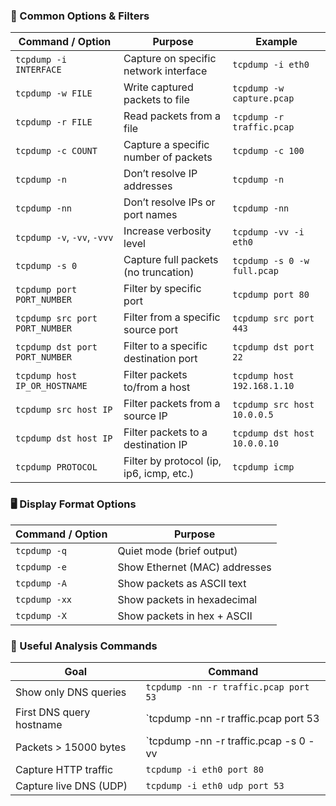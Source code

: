 ### 🎯 Common Options & Filters

| Command / Option                  | Purpose                                                 | Example                     |
|----------------------------------|---------------------------------------------------------|-----------------------------|
| `tcpdump -i INTERFACE`           | Capture on specific network interface                   | `tcpdump -i eth0`           |
| `tcpdump -w FILE`                | Write captured packets to file                          | `tcpdump -w capture.pcap`   |
| `tcpdump -r FILE`                | Read packets from a file                                | `tcpdump -r traffic.pcap`   |
| `tcpdump -c COUNT`               | Capture a specific number of packets                    | `tcpdump -c 100`            |
| `tcpdump -n`                     | Don’t resolve IP addresses                              | `tcpdump -n`                |
| `tcpdump -nn`                    | Don’t resolve IPs or port names                         | `tcpdump -nn`               |
| `tcpdump -v`, `-vv`, `-vvv`      | Increase verbosity level                                | `tcpdump -vv -i eth0`       |
| `tcpdump -s 0`                   | Capture full packets (no truncation)                    | `tcpdump -s 0 -w full.pcap` |
| `tcpdump port PORT_NUMBER`      | Filter by specific port                                 | `tcpdump port 80`           |
| `tcpdump src port PORT_NUMBER`  | Filter from a specific source port                      | `tcpdump src port 443`      |
| `tcpdump dst port PORT_NUMBER`  | Filter to a specific destination port                   | `tcpdump dst port 22`       |
| `tcpdump host IP_OR_HOSTNAME`   | Filter packets to/from a host                           | `tcpdump host 192.168.1.10` |
| `tcpdump src host IP`           | Filter packets from a source IP                         | `tcpdump src host 10.0.0.5` |
| `tcpdump dst host IP`           | Filter packets to a destination IP                      | `tcpdump dst host 10.0.0.10`|
| `tcpdump PROTOCOL`              | Filter by protocol (ip, ip6, icmp, etc.)                | `tcpdump icmp`              |



### 🖥️ Display Format Options

| Command / Option   | Purpose                                  |
|--------------------|------------------------------------------|
| `tcpdump -q`       | Quiet mode (brief output)                |
| `tcpdump -e`       | Show Ethernet (MAC) addresses            |
| `tcpdump -A`       | Show packets as ASCII text               |
| `tcpdump -xx`      | Show packets in hexadecimal              |
| `tcpdump -X`       | Show packets in hex + ASCII              |



### 🧠 Useful Analysis Commands

| Goal                          | Command                                                          |
|-------------------------------|------------------------------------------------------------------|
| Show only DNS queries         | `tcpdump -nn -r traffic.pcap port 53`                           |
| First DNS query hostname      | `tcpdump -nn -r traffic.pcap port 53 | grep " A? " | head -n 1` |
| Packets > 15000 bytes         | `tcpdump -nn -r traffic.pcap -s 0 -vv | awk '/length [1-9][5-9][0-9][0-9][0-9]/'` |
| Capture HTTP traffic          | `tcpdump -i eth0 port 80`                                       |
| Capture live DNS (UDP)        | `tcpdump -i eth0 udp port 53`                                   |
